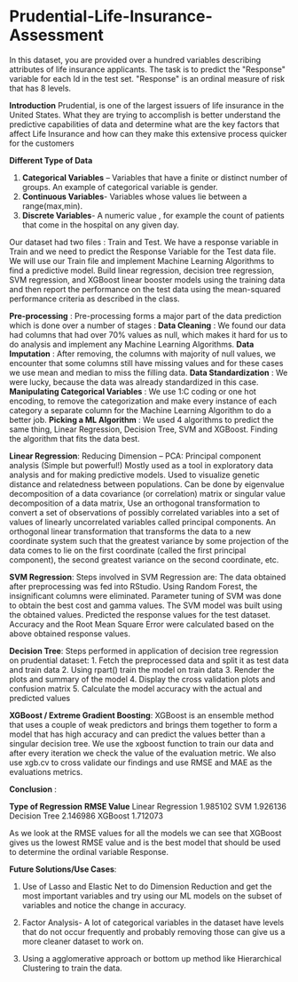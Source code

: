 # Prudential-Life-Insurance-Assessment

In this dataset, you are provided over a hundred variables describing attributes of life insurance applicants. 
The task is to predict the "Response" variable for each Id in the test set. 
"Response" is an ordinal measure of risk that has 8 levels.

<b>Introduction</b>
Prudential, is one of the largest issuers of life insurance in the United States. 
What they are trying to accomplish is better understand the predictive capabilities of data 
and determine what are the key factors that affect Life Insurance and how can they make this extensive process quicker for the customers

<b>Different Type of Data</b>
1. <b>Categorical Variables</b> – Variables that have a finite or distinct number of groups. An example of categorical variable is gender.
2. <b>Continuous Variables</b>- Variables whose values lie between a range(max,min). 
3. <b>Discrete Variables</b>-  A numeric value , for example the count of patients that come in the hospital on any given day.

Our dataset had two files : Train and Test. We have a response variable in Train and we need to predict the Response Variable for the Test data file.
We will use our Train file and implement Machine Learning Algorithms to find a predictive model.
Build linear regression, decision tree regression, SVM regression, and XGBoost linear booster models using the training data 
and then report the performance on the test data using the mean-squared performance criteria as described in the class.

<b>Pre-processing</b> :
Pre-processing forms a major part of the data prediction which is done over a number of stages :
<b>Data Cleaning</b>  : We found our data had columns that had over 70% values as null, which makes it hard for us to do analysis and implement any Machine Learning Algorithms.
<b>Data Imputation</b> : After removing, the columns with majority of null values, we encounter that some columns still have missing values and for these cases we use mean and median to miss the filling data.
<b>Data Standardization</b> : We were lucky, because the data was already standardized in this case.
<b>Manipulating Categorical Variables</b> : We use 1:C coding or one hot encoding, to remove the  categorization and make every instance of each category a separate column for the Machine Learning Algorithm to do a better job.
<b>Picking a ML Algorithm</b> : We used 4 algorithms to predict the same thing, Linear Regression, Decision Tree, SVM and XGBoost.
Finding the algorithm that fits the data best.

<b>Linear Regression</b>:
Reducing Dimension
– PCA: Principal component analysis (Simple but powerful!)
Mostly used as a tool in exploratory data analysis and for making predictive models. 
Used to visualize genetic distance and relatedness between populations. 
Can be done by eigenvalue decomposition of a data covariance (or correlation) matrix or singular value decomposition of a data matrix,
Use an orthogonal transformation to convert a set of observations of possibly correlated variables into a set of values of linearly uncorrelated variables called principal components.
An orthogonal linear transformation that transforms the data to a new coordinate system such that the greatest variance by some projection of the data comes to lie on the first coordinate (called the first principal component), the second greatest variance on the second coordinate, etc.

<b>SVM Regression</b>:
Steps involved in SVM Regression are:
The data obtained after preprocessing was fed into RStudio.
Using Random Forest, the insignificant columns were eliminated.
Parameter tuning of SVM was done to obtain the best cost and gamma values.
The SVM model was built using the obtained values.
Predicted the response values for the test dataset.
Accuracy and the Root Mean Square Error were calculated based on the above obtained response values.

<b>Decision Tree</b>:
Steps performed in application of decision tree regression on prudential dataset:
	1. Fetch the preprocessed data and split it as test data and train data
	2. Using rpart() train the model on train data
	3. Render the plots and summary of the model
	4. Display the cross validation plots and confusion matrix
	5. Calculate the model accuracy with the actual and predicted values

<b>XGBoost / Extreme Gradient Boosting</b>:
XGBoost is an ensemble method that uses a couple of weak predictors and brings them together to form a model that has high accuracy and can predict the values better than a singular decision tree.
We use the xgboost function to train our data and after every iteration we check the value of the evaluation metric.
We also use xgb.cv to cross validate our findings and use RMSE and MAE as the evaluations metrics.

<b>Conclusion</b> :

<b>Type of Regression</b>    <b>RMSE Value</b>
Linear Regression     1.985102
SVM                   1.926136
Decision Tree         2.146986
XGBoost               1.712073

As we look at the RMSE values for all the models we can see that 
XGBoost gives us the lowest RMSE value and is the best model that should be used to determine the ordinal variable Response.


<b>Future Solutions/Use Cases</b>:

1) Use of Lasso and Elastic Net to do Dimension Reduction and get the most important variables and try using our ML models 
on the subset of variables and notice the change in accuracy.

2) Factor Analysis- A lot of categorical variables in the dataset have levels that do not occur frequently 
and probably removing those can give us a more cleaner dataset to work on.

3) Using a agglomerative approach or bottom up method like Hierarchical Clustering to train the data.



  
 

